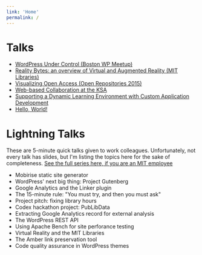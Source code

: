 ```yaml
---
link: 'Home'
permalink: /
---
```


# Talks

- [WordPress Under Control (Boston WP Meetup)](https://www.slideshare.net/morphosis7/wordpress-under-control-boston-wp-meetup)
- [Reality Bytes: an overview of Virtual and Augmented Reality (MIT Libraries)](https://www.slideshare.net/morphosis7/reality-bytes-an-overview-of-virtual-and-augmented-reality)
- [Visualizing Open Access (Open Repositories 2015)](https://www.slideshare.net/morphosis7/visualizing-open-access-open-repositories-2015)
- [Web-based Collaboration at the KSA](https://www.slideshare.net/morphosis7/web-based-collaboration-at-the-ksa-13970178)
- [Supporting a Dynamic Learning Environment with Custom Application Development](https://www.slideshare.net/morphosis7/osu-drupal-usersgroup)
- [Hello, World!](/talks/hello)

# Lightning Talks

These are 5-minute quick talks given to work colleagues. Unfortunately, not every talk has slides, but I'm listing the topics here for the sake of completeness. [See the full series here, if you are an MIT employee](https://wikis.mit.edu/confluence/display/LIBRD/Lightning+Talk+Topics)

- Mobirise static site generator
- WordPress' next big thing: Project Gutenberg
- Google Analytics and the Linker plugin
- The 15-minute rule: "You must try, and then you must ask"
- Project pitch: fixing library hours
- Codex hackathon project: PubLibData
- Extracting Google Analytics record for external analysis
- The WordPress REST API
- Using Apache Bench for site perforance testing
- Virtual Reality and the MIT Libraries
- The Amber link preservation tool
- Code quality assurance in WordPress themes
